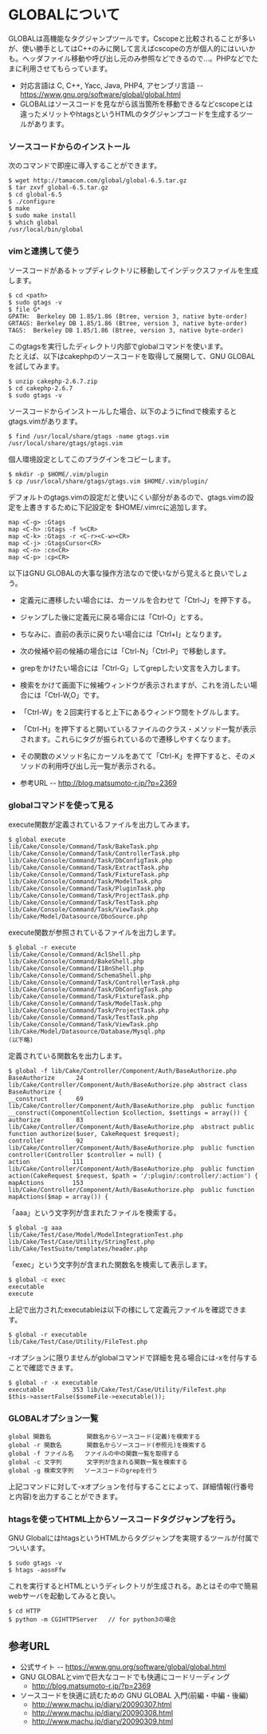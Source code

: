 # GLOBALについて
GLOBALは高機能なタグジャンプツールです。Cscopeと比較されることが多いが、使い勝手としてはC++のみに関して言えばcscopeの方が個人的にはいいかも。ヘッダファイル移動や呼び出し元のみ参照などできるので...。PHPなどでたまに利用させてもらっています。
- 対応言語は C, C++, Yacc, Java, PHP4, アセンブリ言語
-- https://www.gnu.org/software/global/global.html
- GLOBALはソースコードを見ながら該当箇所を移動できるなどcscopeとは違ったメリットやhtagsというHTMLのタグジャンプコードを生成するツールがあります。

### ソースコードからのインストール
次のコマンドで即座に導入することができます。
```
$ wget http://tamacom.com/global/global-6.5.tar.gz
$ tar zxvf global-6.5.tar.gz
$ cd global-6.5
$ ./configure
$ make
$ sudo make install
$ which global
/usr/local/bin/global
```

### vimと連携して使う
ソースコードがあるトップディレクトリに移動してインデックスファイルを生成します。
```
$ cd <path>
$ sudo gtags -v
$ file G*
GPATH:  Berkeley DB 1.85/1.86 (Btree, version 3, native byte-order)
GRTAGS: Berkeley DB 1.85/1.86 (Btree, version 3, native byte-order)
TAGS:  Berkeley DB 1.85/1.86 (Btree, version 3, native byte-order)
```
このgtagsを実行したディレクトリ内部でglobalコマンドを使います。  
たとえば、以下はcakephpのソースコードを取得して展開して、GNU GLOBALを試してみます。
```
$ unzip cakephp-2.6.7.zip
$ cd cakephp-2.6.7
$ sudo gtags -v
```

ソースコードからインストールした場合、以下のようにfindで検索するとgtags.vimがあります。
```
$ find /usr/local/share/gtags -name gtags.vim
/usr/local/share/gtags/gtags.vim
```

個人環境設定としてこのプラグインをコピーします。
```
$ mkdir -p $HOME/.vim/plugin
$ cp /usr/local/share/gtags/gtags.vim $HOME/.vim/plugin/
```

デフォルトのgtags.vimの設定だと使いにくい部分があるので、gtags.vimの設定を上書きするために下記設定を
$HOME/.vimrcに追加します。

```
map <C-g> :Gtags 
map <C-h> :Gtags -f %<CR>
map <C-k> :Gtags -r <C-r><C-w><CR>
map <C-j> :GtagsCursor<CR>
map <C-n> :cn<CR>
map <C-p> :cp<CR>
```

以下はGNU GLOBALの大事な操作方法なので使いながら覚えると良いでしょう。
- 定義元に遷移したい場合には、カーソルを合わせて「Ctrl-J」を押下する。   
- ジャンプした後に定義元に戻る場合には「Ctrl-O」とする。   
- ちなみに、直前の表示に戻りたい場合には「Ctrl+I」となります。
- 次の候補や前の候補の場合には「Ctrl-N」「Ctrl-P」で移動します。   
- grepをかけたい場合には「Ctrl-G」してgrepしたい文言を入力します。   
- 検索をかけて画面下に候補ウィンドウが表示されますが、これを消したい場合には「Ctrl-W,O」です。   
- 「Ctrl-W」を２回実行すると上下にあるウィンドウ間をトグルします。
- 「Ctrl-H」を押下すると開いているファイルのクラス・メソッド一覧が表示されます。これらにタグが振られているので遷移しやすくなります。
- その関数のメソッド名にカーソルをあてて「Ctrl-K」を押下すると、そのメソッドの利用呼び出し元一覧が表示される。


- 参考URL
-- http://blog.matsumoto-r.jp/?p=2369

### globalコマンドを使って見る
execute関数が定義されているファイルを出力してみます。
```
$ global execute
lib/Cake/Console/Command/Task/BakeTask.php
lib/Cake/Console/Command/Task/ControllerTask.php
lib/Cake/Console/Command/Task/DbConfigTask.php
lib/Cake/Console/Command/Task/ExtractTask.php
lib/Cake/Console/Command/Task/FixtureTask.php
lib/Cake/Console/Command/Task/ModelTask.php
lib/Cake/Console/Command/Task/PluginTask.php
lib/Cake/Console/Command/Task/ProjectTask.php
lib/Cake/Console/Command/Task/TestTask.php
lib/Cake/Console/Command/Task/ViewTask.php
lib/Cake/Model/Datasource/DboSource.php
```

execute関数が参照されているファイルを出力します。
```
$ global -r execute
lib/Cake/Console/Command/AclShell.php
lib/Cake/Console/Command/BakeShell.php
lib/Cake/Console/Command/I18nShell.php
lib/Cake/Console/Command/SchemaShell.php
lib/Cake/Console/Command/Task/ControllerTask.php
lib/Cake/Console/Command/Task/DbConfigTask.php
lib/Cake/Console/Command/Task/FixtureTask.php
lib/Cake/Console/Command/Task/ModelTask.php
lib/Cake/Console/Command/Task/ProjectTask.php
lib/Cake/Console/Command/Task/TestTask.php
lib/Cake/Console/Command/Task/ViewTask.php
lib/Cake/Model/Datasource/Database/Mysql.php
(以下略)
```

定義されている関数名を出力します。
```
$ global -f lib/Cake/Controller/Component/Auth/BaseAuthorize.php
BaseAuthorize      24 lib/Cake/Controller/Component/Auth/BaseAuthorize.php abstract class BaseAuthorize {
__construct        69 lib/Cake/Controller/Component/Auth/BaseAuthorize.php 	public function __construct(ComponentCollection $collection, $settings = array()) {
authorize          83 lib/Cake/Controller/Component/Auth/BaseAuthorize.php 	abstract public function authorize($user, CakeRequest $request);
controller         92 lib/Cake/Controller/Component/Auth/BaseAuthorize.php 	public function controller(Controller $controller = null) {
action            111 lib/Cake/Controller/Component/Auth/BaseAuthorize.php 	public function action(CakeRequest $request, $path = '/:plugin/:controller/:action') {
mapActions        153 lib/Cake/Controller/Component/Auth/BaseAuthorize.php 	public function mapActions($map = array()) {
```

「aaa」という文字列が含まれたファイルを検索する。
```
$ global -g aaa
lib/Cake/Test/Case/Model/ModelIntegrationTest.php
lib/Cake/Test/Case/Utility/StringTest.php
lib/Cake/TestSuite/templates/header.php
```

「exec」という文字列が含まれた関数名を検索して表示します。
```
$ global -c exec
executable
execute
```

上記で出力されたexecutableは以下の様にして定義元ファイルを確認できます。
```
$ global -r executable
lib/Cake/Test/Case/Utility/FileTest.php
```

-rオプションに限りませんがglobalコマンドで詳細を見る場合には-xを付与することで確認できます。
```
$ global -r -x executable
executable        353 lib/Cake/Test/Case/Utility/FileTest.php 		$this->assertFalse($someFile->executable());
```

### GLOBALオプション一覧
```
global 関数名          関数名からソースコード(定義)を検索する
global -r 関数名       関数名からソースコード(参照元)を検索する
global -f ファイル名   ファイルの中の関数一覧を取得する
global -c 文字列       文字列が含まれる関数一覧を検索する
global -g 検索文字列   ソースコードのgrepを行う
```
上記コマンドに対して-xオプションを付与することによって、詳細情報(行番号と内容)を出力することができます。

### htagsを使ってHTML上からソースコードタグジャンプを行う。
GNU GlobalにはhtagsというHTMLからタグジャンプを実現するツールが付属でついいます。
```
$ sudo gtags -v
$ htags -aosnFfw
```

これを実行するとHTMLというディレクトリが生成される。あとはその中で簡易webサーバを起動してみると良い。
```
$ cd HTTP
$ python -m CGIHTTPServer   // for python3の場合
```

## 参考URL
- 公式サイト
-- https://www.gnu.org/software/global/global.html
- GNU GLOBALとvimで巨大なコードでも快適にコードリーディング
  - http://blog.matsumoto-r.jp/?p=2369
- ソースコードを快適に読むための GNU GLOBAL 入門(前編・中編・後編)
  - http://www.machu.jp/diary/20090307.html
  - http://www.machu.jp/diary/20090308.html
  - http://www.machu.jp/diary/20090309.html
